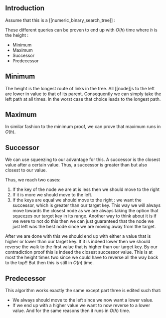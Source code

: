## Introduction
Assume that this is a [[numeric_binary_search_tree]] :

These different queries can be proven to end up with $O(h)$ time where $h$ is the height :
- Minimum
- Maximum
- Successor
- Predecessor
## Minimum
The height is the longest route of links in the tree.
All [[node]]s to the left are lower in value to that of its parent.
Consequently we can simply take the left path at all times.
In the worst case that choice leads to the longest path.
## Maximum
In similar fashion to the minimum proof, we can prove that maximum runs in $O(h)$.
## Successor
We can use squeezing to our advantage for this.
A successor is the closest value after a certain value.
Thus, a successor is greater than but also closest to our value.

Thus, we reach two cases:
1. If the key of the node we are at is less then we should move to the right
2. If it is more we should move to the left.
3. If the keys are equal we should move to the right : we want the successor, which is greater than our target key.
This way we will always move towards the closest node as we are always taking the option that squeezes our target key in its range.
Another way to think about it is if we were to not do this then we can just guaranteed that the node we just left was the best node since we are moving away from the target.

After we are done with this we should end up with either a value that is higher or lower than our target key.
If it is indeed lower then we should reverse the walk to the first value that is higher than our target key.
By our contradiction proof this is indeed the closest successor value.
This is at most the height times two since we could have to reverse all the way back to the top!!
But then this is still in $O(h)$ time.
## Predecessor
This algorithm works exactly the same except part three is edited such that: 
- We always should move to the left since we now want a lower value.
- If we end up with a higher value we want to now reverse to a lower value.
And for the same reasons then it runs in $O(h)$ time.

